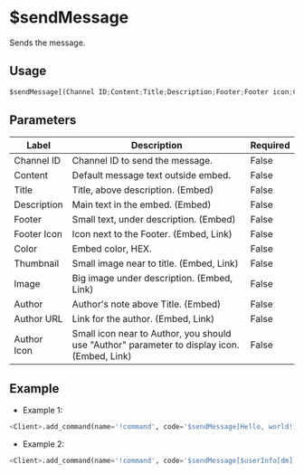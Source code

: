 # $sendMessage
Sends the message.

## Usage
```py
$sendMessage[(Channel ID;Content;Title;Description;Footer;Footer icon;Color;Thumbnail;Image;Author;Author URL;Author Icon)]
```

## Parameters
| Label | Description | Required |
| ----- | ----------- | -------- |
| Channel ID | Channel ID to send the message. | False |
| Content | Default message text outside embed. | False |
| Title | Title, above description. (Embed) | False |
| Description | Main text in the embed. (Embed) | False |
| Footer | Small text, under description. (Embed) | False |
| Footer Icon | Icon next to the Footer. (Embed, Link) | False |
| Color | Embed color, HEX. | False |
| Thumbnail | Small image near to title. (Embed, Link) | False |
| Image | Big image under description. (Embed, Link) | False |
| Author | Author's note above Title. (Embed) | False |
| Author URL | Link for the author. (Embed, Link) | False |
| Author Icon | Small icon near to Author, you should use "Author" parameter to display icon. (Embed, Link) | False |

## Example
- Example 1:
```py
<Client>.add_command(name='!command', code='$sendMessage[Hello, world!]')
```

- Example 2:
```py
<Client>.add_command(name='!command', code='$sendMessage[$userInfo[dm];;Welcome!;Welcome to new guild "$guildInfo[name]";;;0058CF]')
```
